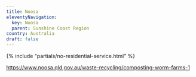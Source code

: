 ```yaml
---
title: Noosa
eleventyNavigation:
  key: Noosa
  parent: Sunshine Coast Region
country: Australia
draft: false
---
```


{% include "partials/no-residential-service.html" %}

https://www.noosa.qld.gov.au/waste-recycling/composting-worm-farms-1
